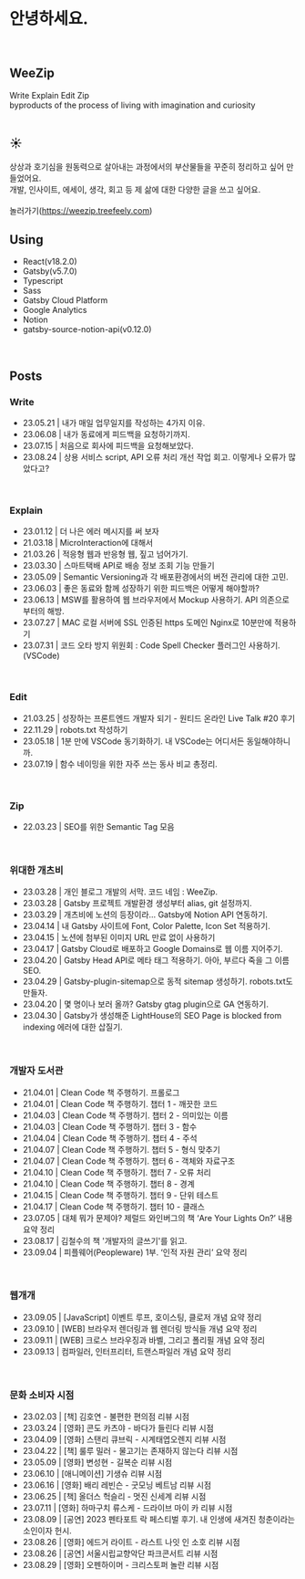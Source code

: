 # 안녕하세요.

<br/>

## WeeZip

Write Explain Edit Zip  
byproducts of the process of living with imagination and curiosity  
<br/>

## ☀️

상상과 호기심을 원동력으로 살아내는 과정에서의 부산물들을 꾸준히 정리하고 싶어 만들었어요.  
개발, 인사이트, 에세이, 생각, 회고 등 제 삶에 대한 다양한 글을 쓰고 싶어요.  
<br/> 놀러가기(https://weezip.treefeely.com) <br/>

## Using

- React(v18.2.0)
- Gatsby(v5.7.0)
- Typescript
- Sass
- Gatsby Cloud Platform
- Google Analytics
- Notion
- gatsby-source-notion-api(v0.12.0) 
<br/>

## Posts

### Write

- 23.05.21 | 내가 매일 업무일지를 작성하는 4가지 이유.
- 23.06.08 | 내가 동료에게 피드백을 요청하기까지.
- 23.07.15 | 처음으로 회사에 피드백을 요청해보았다.
- 23.08.24 | 상용 서비스 script, API 오류 처리 개선 작업 회고. 이렇게나 오류가 많았다고?
<br/>

### Explain

- 23.01.12 | 더 나은 에러 메시지를 써 보자
- 21.03.18 | MicroInteraction에 대해서
- 21.03.26 | 적응형 웹과 반응형 웹, 짚고 넘어가기.
- 23.03.30 | 스마트택배 API로 배송 정보 조회 기능 만들기
- 23.05.09 | Semantic Versioning과 각 배포환경에서의 버전 관리에 대한 고민.
- 23.06.03 | 좋은 동료와 함께 성장하기 위한 피드백은 어떻게 해야할까?
- 23.06.13 | MSW를 활용하여 웹 브라우저에서 Mockup 사용하기. API 의존으로부터의 해방.
- 23.07.27 | MAC 로컬 서버에 SSL 인증된 https 도메인 Nginx로 10분만에 적용하기
- 23.07.31 | 코드 오타 방지 위원회 : Code Spell Checker 플러그인 사용하기. (VSCode)
<br/>

### Edit

- 21.03.25 | 성장하는 프론트엔드 개발자 되기 - 원티드 온라인 Live Talk #20 후기
- 22.11.29 | robots.txt 작성하기
- 23.05.18 | 1분 만에 VSCode 동기화하기. 내 VSCode는 어디서든 동일해야하니까.
- 23.07.19 | 함수 네이밍을 위한 자주 쓰는 동사 비교 총정리.
<br/>

### Zip

- 22.03.23 | SEO를 위한 Semantic Tag 모음
<br/>

### 위대한 개츠비

- 23.03.28 | 개인 블로그 개발의 서막. 코드 네임 : WeeZip.
- 23.03.28 | Gatsby 프로젝트 개발환경 생성부터 alias, git 설정까지.
- 23.03.29 | 개츠비에 노션의 등장이라… Gatsby에 Notion API 연동하기.
- 23.04.14 | 내 Gatsby 사이트에 Font, Color Palette, Icon Set 적용하기.
- 23.04.15 | 노션에 첨부된 이미지 URL 만료 없이 사용하기
- 23.04.17 | Gatsby Cloud로 배포하고 Google Domains로 웹 이름 지어주기.
- 23.04.20 | Gatsby Head API로 메타 태그 적용하기. 아아, 부르다 죽을 그 이름 SEO.
- 23.04.29 | Gatsby-plugin-sitemap으로 동적 sitemap 생성하기. robots.txt도 만들자.
- 23.04.20 | 몇 명이나 보러 올까? Gatsby gtag plugin으로 GA 연동하기.
- 23.04.30 | Gatsby가 생성해준 LightHouse의 SEO Page is blocked from indexing 에러에 대한 삽질기.
<br/>

### 개발자 도서관

- 21.04.01 | Clean Code 책 주행하기. 프롤로그
- 21.04.01 | Clean Code 책 주행하기. 챕터 1 - 깨끗한 코드
- 21.04.03 | Clean Code 책 주행하기. 챕터 2 - 의미있는 이름
- 21.04.03 | Clean Code 책 주행하기. 챕터 3 - 함수
- 21.04.04 | Clean Code 책 주행하기. 챕터 4 - 주석
- 21.04.07 | Clean Code 책 주행하기. 챕터 5 - 형식 맞추기
- 21.04.07 | Clean Code 책 주행하기. 챕터 6 - 객체와 자료구조
- 21.04.10 | Clean Code 책 주행하기. 챕터 7 - 오류 처리
- 21.04.10 | Clean Code 책 주행하기. 챕터 8 - 경계
- 21.04.15 | Clean Code 책 주행하기. 챕터 9 - 단위 테스트
- 21.04.17 | Clean Code 책 주행하기. 챕터 10 - 클래스
- 23.07.05 | 대체 뭐가 문제야? 제럴드 와인버그의 책 ‘Are Your Lights On?’ 내용 요약 정리
- 23.08.17 | 김철수의 책 '개발자의 글쓰기'를 읽고.
- 23.09.04 | 피플웨어(Peopleware) 1부. ‘인적 자원 관리’ 요약 정리
<br/>

### 웹개개

- 23.09.05 | [JavaScript] 이벤트 루프, 호이스팅, 클로저 개념 요약 정리
- 23.09.10 | [WEB] 브라우저 렌더링과 웹 렌더링 방식들 개념 요약 정리
- 23.09.11 | [WEB] 크로스 브라우징과 바벨, 그리고 폴리필 개념 요약 정리
- 23.09.13 | 컴파일러, 인터프리터, 트랜스파일러 개념 요약 정리
<br/>

### 문화 소비자 시점

- 23.02.03 | [책] 김호연 - 불편한 편의점 리뷰 시점
- 23.03.24 | [영화] 콘도 카츠야 - 바다가 들린다 리뷰 시점
- 23.04.09 | [영화] 스탠리 큐브릭 - 시계태엽오렌지 리뷰 시점
- 23.04.22 | [책] 룰루 밀러 - 물고기는 존재하지 않는다 리뷰 시점
- 23.05.09 | [영화] 변성현 - 길복순 리뷰 시점
- 23.06.10 | [애니메이션] 기생슈 리뷰 시점
- 23.06.16 | [영화] 배리 레빈슨 - 굿모닝 베트남 리뷰 시점
- 23.06.25 | [책] 올더스 헉슬리 - 멋진 신세계 리뷰 시점
- 23.07.11 | [영화] 하마구치 류스케 - 드라이브 마이 카 리뷰 시점
- 23.08.09 | [공연] 2023 펜타포트 락 페스티벌 후기. 내 인생에 새겨진 청춘이라는 소인이자 헌시.
- 23.08.26 | [영화] 에드거 라이트 - 라스트 나잇 인 소호 리뷰 시점
- 23.08.26 | [공연] 서울시립교향악단 파크콘서트 리뷰 시점
- 23.08.29 | [영화] 오펜하이머 - 크리스토퍼 놀란 리뷰 시점
<br/>